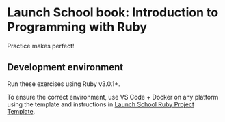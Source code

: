 # Launch School book: Introduction to Programming with Ruby

Practice makes perfect!

## Development environment
Run these exercises using Ruby v3.0.1+.

To ensure the correct environment, use VS Code + Docker on any platform using the template and instructions in [Launch School Ruby Project Template](https://github.com/lightmotive/ls-ruby-project-template#readme).